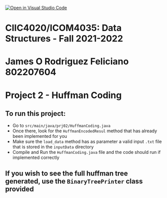 [![Open in Visual Studio Code](https://classroom.github.com/assets/open-in-vscode-f059dc9a6f8d3a56e377f745f24479a46679e63a5d9fe6f495e02850cd0d8118.svg)](https://classroom.github.com/online_ide?assignment_repo_id=6274107&assignment_repo_type=AssignmentRepo)
# CIIC4020/ICOM4035: Data Structures - Fall 2021-2022
# James O Rodriguez Feliciano 802207604
# Project 2 - Huffman Coding

## To run this project:
+ Go to `src/main/java/prj02/HuffmanCoding.java`
+ Once there, look for the `HuffmanEncodedResul` method that has already been implemented for you
+ Make sure the ` load_data ` method has as parameter a valid input ` .txt ` file that is stored in the ` inputData ` directory
+ Compile and Run the ```HuffmanCoding.java``` file and the code should run if implemented correctly

## If you wish to see the full huffman tree generated, use the `BinaryTreePrinter` class provided
